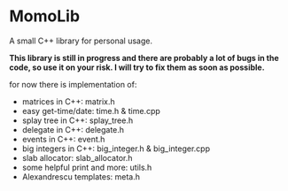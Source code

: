 # MomoLib
A small C++ library for personal usage.

**This library is still in progress and there are probably a lot of bugs in the code, so use it on your risk. I will try to fix them as soon as possible.**

for now there is implementation of:
- matrices in C++: matrix.h
- easy get-time/date: time.h & time.cpp
- splay tree in C++: splay_tree.h
- delegate in C++: delegate.h
- events in C++: event.h
- big integers in C++: big_integer.h & big_integer.cpp
- slab allocator: slab_allocator.h
- some helpful print and more: utils.h
- Alexandrescu templates: meta.h
